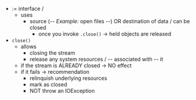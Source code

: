 * := interface / 
  * uses
    * source (-- _Example:_ open files --) OR destination of data / can be closed
      * once you invoke `.close()` -> held objects are released  
* `close()`
  * allows
    * closing the stream
    * release any system resources / -- associated with -- it
  * if the stream is ALREADY closed -> NO effect
  * if it fails -> recommendation
    * relinquish underlying resources
    * mark as closed
    * NOT throw an IOException